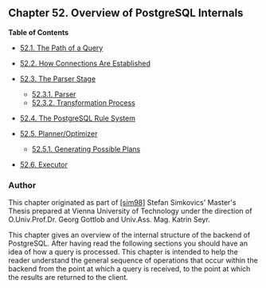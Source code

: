 ## Chapter 52. Overview of PostgreSQL Internals

**Table of Contents**

- [52.1. The Path of a Query](query-path)
- [52.2. How Connections Are Established](connect-estab)
- [52.3. The Parser Stage](parser-stage)

  - [52.3.1. Parser](parser-stage#PARSER-STAGE-PARSER)
  - [52.3.2. Transformation Process](parser-stage#PARSER-STAGE-TRANSFORMATION-PROCESS)

- [52.4. The PostgreSQL Rule System](rule-system)
- [52.5. Planner/Optimizer](planner-optimizer)

  - [52.5.1. Generating Possible Plans](planner-optimizer#PLANNER-OPTIMIZER-GENERATING-POSSIBLE-PLANS)

- [52.6. Executor](executor)

### Author

This chapter originated as part of [\[sim98\]](biblio#SIM98 'Enhancement of the ANSI SQL Implementation of PostgreSQL') Stefan Simkovics' Master's Thesis prepared at Vienna University of Technology under the direction of O.Univ.Prof.Dr. Georg Gottlob and Univ.Ass. Mag. Katrin Seyr.

This chapter gives an overview of the internal structure of the backend of PostgreSQL. After having read the following sections you should have an idea of how a query is processed. This chapter is intended to help the reader understand the general sequence of operations that occur within the backend from the point at which a query is received, to the point at which the results are returned to the client.
